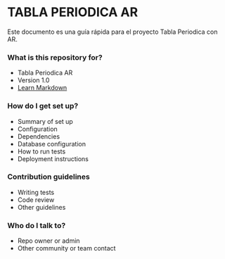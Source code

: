 # TABLA PERIODICA AR #

Este documento es una guía rápida para el proyecto Tabla Periodica con AR.

### What is this repository for? ###

* Tabla Periodica AR
* Version 1.0
* [Learn Markdown](https://bitbucket.org/tutorials/markdowndemo)

### How do I get set up? ###

* Summary of set up
* Configuration
* Dependencies
* Database configuration
* How to run tests
* Deployment instructions

### Contribution guidelines ###

* Writing tests
* Code review
* Other guidelines

### Who do I talk to? ###

* Repo owner or admin
* Other community or team contact